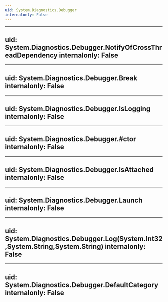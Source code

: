 ```yaml
---
uid: System.Diagnostics.Debugger
internalonly: False
---
```


---
uid: System.Diagnostics.Debugger.NotifyOfCrossThreadDependency
internalonly: False
---

---
uid: System.Diagnostics.Debugger.Break
internalonly: False
---

---
uid: System.Diagnostics.Debugger.IsLogging
internalonly: False
---

---
uid: System.Diagnostics.Debugger.#ctor
internalonly: False
---

---
uid: System.Diagnostics.Debugger.IsAttached
internalonly: False
---

---
uid: System.Diagnostics.Debugger.Launch
internalonly: False
---

---
uid: System.Diagnostics.Debugger.Log(System.Int32,System.String,System.String)
internalonly: False
---

---
uid: System.Diagnostics.Debugger.DefaultCategory
internalonly: False
---

